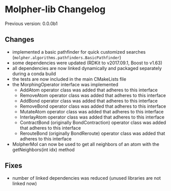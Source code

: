 # Molpher-lib Changelog

Previous version: 0.0.0b1

## Changes
- implemented a basic pathfinder for quick customized searches (`molpher.algorithms.pathfinders.BasicPathfinder`)
- some dependencies were updated (RDKit to v2017.09.1, Boost to v1.63)
- all dependencies are now linked dynamically and packaged separately during a conda build
- the tests are now included in the main CMakeLists file
- the MorphingOperator interface was implemented 
    - AddAtom operator class was added that adheres to this interface
    - RemoveAtom operator class was added that adheres to this interface
    - AddBond operator class was added that adheres to this interface
    - RemoveBond operator class was added that adheres to this interface
    - MutateAtom operator class was added that adheres to this interface
    - InterlayAtom operator class was added that adheres to this interface
    - ContractBond (originally BondContraction) operator class was added that adheres to this interface
    - RerouteBond (originally BondReroute) operator class was added that adheres to this interface
- MolpherMol can now be used to get all neighbors of an atom with the getNeighbors(int idx) method

## Fixes
- number of linked dependencies was reduced (unused libraries are not linked now)
